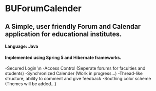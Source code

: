 # BUForumCalender
## A Simple, user friendly Forum and Calendar application for educational institutes.
#### Language: Java
#### Implemented using Spring 5 and Hibernate frameworks.

-Secured Login \n
-Access Control (Seperate forums for faculties and students)
-Synchronized Calender (Work in progress...)
-Thread-like structure, ability to comment and give feedback
-Soothing color scheme (Themes will be added...)
